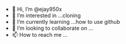 - 👋 Hi, I’m @ejay950x
- 👀 I’m interested in ...cloning
- 🌱 I’m currently learning ...how to use github
- 💞️ I’m looking to collaborate on ...
- 📫 How to reach me ...

<!---
ejay950x/ejay950x is a ✨ special ✨ repository because its `README.md` (this file) appears on your GitHub profile.
You can click the Preview link to take a look at your changes.
--->
